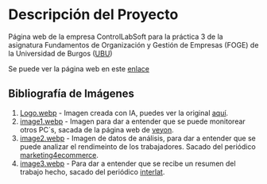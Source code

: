 # Descripción del Proyecto

Página web de la empresa ControlLabSoft para la práctica 3 de la asignatura 
Fundamentos de Organización y Gestión de Empresas (FOGE) de la Universidad de Burgos ([UBU](https://www.ubu.es/))

Se puede ver la página web en este [enlace](https://controllabsoft.netlify.app/)

## Bibliografía de Imágenes

1. [Logo.webp](images/Logo.webp) - Imagen creada con IA, puedes ver la original [aquí](https://www.bing.com/images/create/logo-for-controllabsoft-featuring-the-initials-cls/1-65f421fa1cf445c3bfb0d178644a5593?id=%2bwR3pjTPHOyqHztkPOdMbg%3d%3d&view=detailv2&idpp=genimg&thId=OIG1.r6vRwZrsrDI6jn8yQ2ir&FORM=GCRIDP&ajaxhist=0&ajaxserp=0).
2. [image1.webp](images/image1.webp) - Imagen para dar a entender que se puede monitorear otros PC´s, sacada de la página web de [veyon](https://veyon.io/img/marketing1.png).
3. [image2.webp](images/image2.webp) - Imagen de datos de análisis, para dar a entender que se puede analizar el rendimeinto de los trabajadores. Sacado del periódico [marketing4ecommerce](https://marketing4ecommerce.net/5-herramientas-de-analisis-de-datos-que-debes-utilizar-en-tu-empresa/).
4. [image3.webp](images/image3.webp) - Para dar a entender que se recibe un resumen del trabajo hecho, sacado del periódico [interlat](https://interlat.co/newsroom-5-tecnicas-de-analisis-de-datos-que-te-ayudaran-con-la-precision-de-tus-informes-de-resultados/).